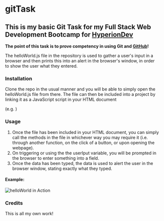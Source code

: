 # gitTask

## This is my basic Git Task for my Full Stack Web Development Bootcamp for [HyperionDev](http://hyperiondev.com)

**The point of this task is to prove competency in using Git and [GitHub](http://github.com)!**

The helloWorld.js file in the repository is used to gather a user's input in a browser and then prints this into an alert in the browser's window, in order to show the user what they entered.

### Installation
Clone the repo in the usual manner and you will be able to simply open the helloWorld.js file from there.
The file can then be included into a project by linking it as a JavaScript script in your HTML document 

(e.g. <script type="text/javascript" src="../scripts/helloWorld.js"></script>)

### Usage
1. Once the file has been included in your HTML document, you can simply call the methods in the file in whichever way you may require it (i.e. through another function, on the click of a button, or upon opening the webpage).
1. On triggering or using the the userIput variable, you will be prompted in the browser to enter something into a field.
1. Once the data has been typed, the data is used to alert the user in the browser window, stating exactly what they typed.

#### Example:
![helloWorld in Action](https://github.com/demon-hunter147/gitTask/images/helloWorld-in-action.JPG)

### Credits
This is all my own work! 
